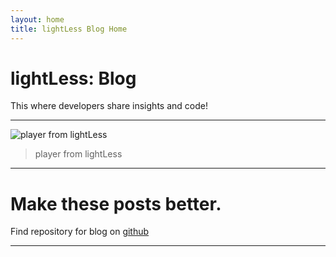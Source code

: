 ```yaml
---
layout: home
title: lightLess Blog Home
---
```




# lightLess: Blog
This where developers share insights and code!



---

![player from lightLess](https://github.com/user-attachments/assets/9abab1b1-6a8f-431b-b122-7a0bd675e4b6)
> player from lightLess

---

# Make these posts better.

Find repository for blog on [github](https://github.com/lightless-dev/Blog)

---
